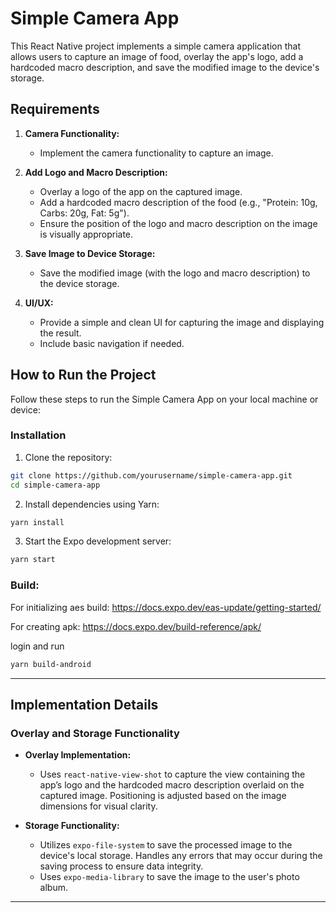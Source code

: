 # Simple Camera App

This React Native project implements a simple camera application that allows users to capture an image of food, overlay the app's logo, add a hardcoded macro description, and save the modified image to the device's storage.

## Requirements

1. **Camera Functionality:**
    - Implement the camera functionality to capture an image.

2. **Add Logo and Macro Description:**
    - Overlay a logo of the app on the captured image.
    - Add a hardcoded macro description of the food (e.g., "Protein: 10g, Carbs: 20g, Fat: 5g").
    - Ensure the position of the logo and macro description on the image is visually appropriate.

3. **Save Image to Device Storage:**
    - Save the modified image (with the logo and macro description) to the device storage.

4. **UI/UX:**
    - Provide a simple and clean UI for capturing the image and displaying the result.
    - Include basic navigation if needed.

## How to Run the Project

Follow these steps to run the Simple Camera App on your local machine or device:

### Installation

1. Clone the repository:

```bash
git clone https://github.com/yourusername/simple-camera-app.git
cd simple-camera-app
```

2. Install dependencies using Yarn:
```bash
yarn install
```

3. Start the Expo development server:
```bash
yarn start
```

### Build:

For initializing aes build: https://docs.expo.dev/eas-update/getting-started/ 

For creating apk: https://docs.expo.dev/build-reference/apk/

login and run 

```bash
yarn build-android
```
---

## Implementation Details

### Overlay and Storage Functionality

- **Overlay Implementation:**
    - Uses `react-native-view-shot` to capture the view containing the app’s logo and the hardcoded macro description overlaid on the captured image. Positioning is adjusted based on the image dimensions for visual clarity.

- **Storage Functionality:**
    - Utilizes `expo-file-system` to save the processed image to the device's local storage. Handles any errors that may occur during the saving process to ensure data integrity.
    - Uses `expo-media-library` to save the image to the user's photo album.

---
